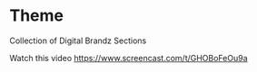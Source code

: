 # Theme 
Collection of Digital Brandz Sections

Watch this video
https://www.screencast.com/t/GHOBoFeOu9a
